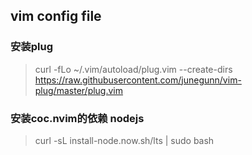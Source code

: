## vim config file

### 安装plug
> curl -fLo ~/.vim/autoload/plug.vim --create-dirs \
    https://raw.githubusercontent.com/junegunn/vim-plug/master/plug.vim
    
### 安装coc.nvim的依赖 nodejs
> curl -sL install-node.now.sh/lts | sudo bash

